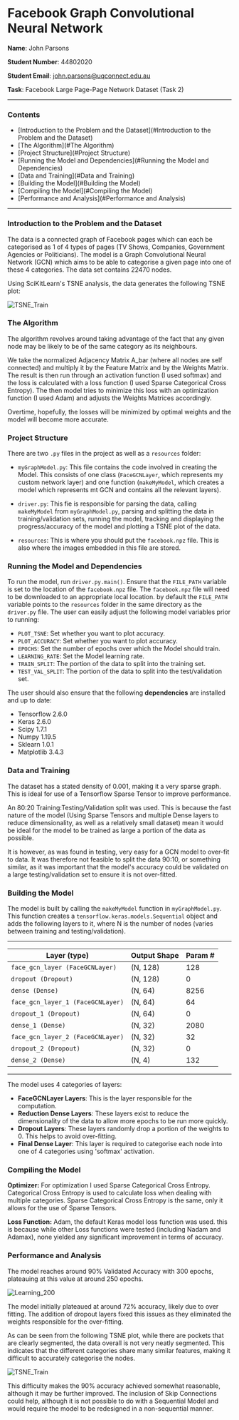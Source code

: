 # Facebook Graph Convolutional Neural Network

**Name**: John Parsons

**Student Number**: 44802020

**Student Email**: john.parsons@uqconnect.edu.au

**Task**: Facebook Large Page-Page Network Dataset (Task 2)

* * *
### Contents
* [Introduction to the Problem and the Dataset](#Introduction to the Problem and the Dataset)<br>
* [The Algorithm](#The Algorithm)<br>
* [Project Structure](#Project Structure)<br>
* [Running the Model and Dependencies](#Running the Model and Dependencies)<br>
* [Data and Training](#Data and Training)<br>
* [Building the Model](#Building the Model)<br>
* [Compiling the Model](#Compiling the Model)<br>
* [Performance and Analysis](#Performance and Analysis)<br>
* * *

### Introduction to the Problem and the Dataset

The data is a connected graph of Facebook pages which can each be categorised
as 1 of 4 types of pages (TV Shows, Companies, Government Agencies or 
Politicians). The model is a Graph Convolutional Neural Network (GCN) which 
aims to be able to categorise a given page into one of these 4 categories. The 
data set contains 22470 nodes. 

Using SciKitLearn's TSNE analysis, the data generates the following TSNE plot:

![TSNE_Train](./resources/TSNEPlot.png)


### The Algorithm

The algorithm revolves around taking advantage of the fact that any given node
may be likely to be of the same category as its neighbours.

We take the normalized Adjacency Matrix A_bar (where all nodes are self connected)
and multiply it by the Feature Matrix and by the Weights Matrix. The result is then
run through an activation function (I used softmax) and the loss is calculated with 
a loss function (I used Sparse Categorical Cross Entropy). The then model tries to 
minimize this loss with an optimization function (I used Adam) and adjusts the 
Weights Matrices accordingly.

Overtime, hopefully, the losses will be minimized by optimal weights and the model
will become more accurate.

###  Project Structure

There are two `.py` files in the project as well as a `resources` folder:
- `myGraphModel.py`: This file contains the code involved in creating the 
Model. This consists of one class (`FaceGCNLayer`, which represents my 
custom network layer) and one function (`makeMyModel`, which creates a 
model which represents mt GCN and contains all the relevant layers).

- `driver.py`: This fie is responsible for parsing the data, calling `makeMyModel`
from `myGraphModel.py`, parsing and splitting the data in training/validation sets,
running the model, tracking and displaying the progress/accuracy of the model and 
plotting a TSNE plot of the data.
- `resources`: This is where you should put the `facebook.npz` file. This is
also where the images embedded in this file are stored.

### Running the Model and Dependencies

To run the model, run `driver.py.main()`. Ensure that the `FILE_PATH` variable is set
to the location of the `facebook.npz` file. The `facebook.npz` file will need to be 
downloaded to an appropriate local location. by default the `FILE_PATH` variable points
to the `resources` folder in the same directory as the `driver.py` file. The user can 
easily adjust the following
model variables prior to running:
- `PLOT_TSNE`: Set whether you want to plot accuracy.
- `PLOT_ACCURACY`: Set whether you want to plot accuracy.
- `EPOCHS`: Set the number of epochs over which the Model should train.
- `LEARNING_RATE`: Set the Model learning rate.
- `TRAIN_SPLIT`: The portion of the data to split into the training set.
- `TEST_VAL_SPLIT`: The portion of the data to split into the test/validation set.

The user should also ensure that the following **dependencies** are installed and up to date:

- Tensorflow 2.6.0
- Keras 2.6.0
- Scipy 1.7.1
- Numpy 1.19.5
- Sklearn 1.0.1
- Matplotlib 3.4.3

### Data and Training 

The dataset has a stated density of 0.001, making it a very sparse graph.
This is ideal for use of a Tensorflow Sparse Tensor to improve performance.

An 80:20 Training:Testing/Validation split was used. This is because the fast nature
of the model (Using Sparse Tensors and multiple Dense layers to reduce 
dimensionality, as well as a relatively small dataset) mean it would be 
ideal for the model to be trained as large a portion of the data as possible.

It is however, as was found in testing, very easy for a GCN model to over-fit to
data. It was therefore not feasible to split the data 90:10, or something similar, 
as it was important that the model's accuracy could be validated on  a large
testing/validation set to ensure it is not over-fitted.

###  Building the Model

The model is built by calling the `makeMyModel` function in `myGraphModel.py`.
This function creates a `tensorflow.keras.models.Sequential` object and adds 
the following layers to it, where N is the number of nodes (varies between 
training and testing/validation).
* * *
| Layer (type)                      | Output Shape | Param # | 
| --------------------------------- | ------------ | ------- |
| `face_gcn_layer (FaceGCNLayer)`   | (N, 128)     | 128     |
| `dropout (Dropout)`               | (N, 128)     | 0       |
| `dense (Dense)`                   | (N, 64)      | 8256    |
| `face_gcn_layer_1 (FaceGCNLayer)` | (N, 64)      | 64      |
| `dropout_1 (Dropout)`             | (N, 64)      | 0       |
| `dense_1 (Dense)`                 | (N, 32)      | 2080    |
| `face_gcn_layer_2 (FaceGCNLayer)` | (N, 32)      | 32      |
| `dropout_2 (Dropout)`             | (N, 32)      | 0       |
| `dense_2 (Dense)`                 | (N, 4)       | 132     |
* * *
The model uses 4 categories of layers:
- **FaceGCNLayer Layers**: This is the layer responsible for the computation.
- **Reduction Dense Layers**: These layers exist to reduce the dimensionality 
of the data to allow more epochs to be run more quickly.
- **Dropout Layers**: These layers randomly drop a portion of the weights to 0.
This helps to avoid over-fitting.
- **Final Dense Layer**: This layer is required to categorise each node into 
one of 4 categories using 'softmax' activation.

###  Compiling the Model

**Optimizer:**  For optimization I used Sparse Categorical Cross Entropy. 
Categorical Cross Entropy is used to calculate loss when dealing with multiple
categories. Sparse Categorical Cross Entropy is the same, only it allows for
the use of Sparse Tensors.

**Loss Function:** Adam, the default Keras model loss function was used. 
this is because while other Loss functions were tested (including Nadam 
and Adamax), none yielded any significant improvement in terms of accuracy.

### Performance and Analysis

The model reaches around 90% Validated Accuracy with 300 epochs, 
plateauing at this value at around 250 epochs.

![Learning_200](./resources/AccuracyPlot.png)



The model initially plateaued at around 72% accuracy, likely due to over fitting. 
The addition of dropout layers fixed this issues as they eliminated the weights 
responsible for the over-fitting.

As can be seen from the following TSNE plot, while there are pockets that are clearly segmented, 
the data overall is not very neatly segmented. This indicates that the 
different categories share many similar features, making it difficult to 
accurately categorise the nodes.

![TSNE_Train](./resources/TSNEPlot.png)

This difficulty makes the 90% accuracy achieved somewhat reasonable, although 
it may be further improved. The inclusion of Skip Connections could help, although 
it is not possible to do with a Sequential Model and would require the model to be 
redesigned in a non-sequential manner.

